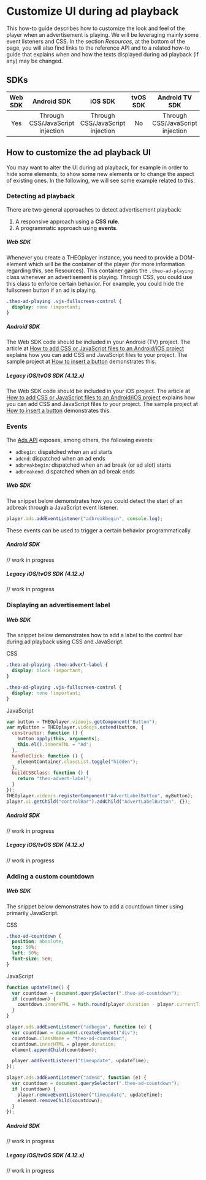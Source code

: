 # Customize UI during ad playback

This how-to guide describes how to customize the look and feel of the player when an advertisement is playing. We will be leveraging mainly some event listeners and CSS. In the section _Resources_, at the bottom of the page, you will also find links to the reference API and to a related how-to guide that explains when and how the texts displayed during ad playback (if any) may be changed.

## SDKs

| Web SDK |           Android SDK            |             iOS SDK              | tvOS SDK |          Android TV SDK          | Chromecast SDK |
| :-----: | :------------------------------: | :------------------------------: | :------: | :------------------------------: | :------------: |
|   Yes   | Through CSS/JavaScript injection | Through CSS/JavaScript injection |    No    | Through CSS/JavaScript injection |      N/A       |

## How to customize the ad playback UI

You may want to alter the UI during ad playback, for example in order to hide some elements, to show some new elements or to change the aspect of existing ones. In the following, we will see some example related to this.

### Detecting ad playback

There are two general approaches to detect advertisement playback:

1. A responsive approach using a **CSS rule**.
2. A programmatic approach using **events**.

##### Web SDK

Whenever you create a THEOplayer instance, you need to provide a DOM-element which will be the container of the player (for more information regarding this, see Resources). This container gains the `.theo-ad-playing` class whenever an advertisement is playing. Through CSS, you could use this class to enforce certain behavior. For example, you could hide the fullscreen button if an ad is playing.

```css
.theo-ad-playing .vjs-fullscreen-control {
  display: none !important;
}
```

##### Android SDK

The Web SDK code should be included in your Android (TV) project.
The article at [How to add CSS or JavaScript files to an Android/iOS project](../../../version-v4/faq/01-how-to-add-css-or-javascript-files-to-android-ios.md) explains how you can add CSS and JavaScript files to your project. The sample project at [How to insert a button](../../how-to-guides/11-ui/07-how-to-insert-a-button.md) demonstrates this.

##### Legacy iOS/tvOS SDK (4.12.x)

The Web SDK code should be included in your iOS project. The article at [How to add CSS or JavaScript files to an Android/iOS project](../../../version-v4/faq/01-how-to-add-css-or-javascript-files-to-android-ios.md) explains how you can add CSS and JavaScript files to your project. The sample project at [How to insert a button](../../how-to-guides/11-ui/07-how-to-insert-a-button.md) demonstrates this.

### Events

The [Ads API](pathname:///theoplayer/v6/api-reference/web/interfaces/Ads.html) exposes, among others, the following events:

- `adbegin`: dispatched when an ad starts
- `adend`: dispatched when an ad ends
- `adbreakbegin`: dispatched when an ad break (or ad slot) starts
- `adbreakend`: dispatched when an ad break ends

##### Web SDK

The snippet below demonstrates how you could detect the start of an adbreak through a JavaScript event listener.

```js
player.ads.addEventListener("adbreakbegin", console.log);
```

These events can be used to trigger a certain behavior programmatically.

##### Android SDK

// work in progress

##### Legacy iOS/tvOS SDK (4.12.x)

// work in progress

### Displaying an advertisement label

##### Web SDK

The snippet below demonstrates how to add a label to the control bar during ad playback using CSS and JavaScript.

CSS

```css
.theo-ad-playing .theo-advert-label {
  display: block !important;
}

.theo-ad-playing .vjs-fullscreen-control {
  display: none !important;
}
```

JavaScript

```js
var button = THEOplayer.videojs.getComponent("Button");
var myButton = THEOplayer.videojs.extend(button, {
  constructor: function () {
    button.apply(this, arguments);
    this.el().innerHTML = "Ad";
  },
  handleClick: function () {
    elementContainer.classList.toggle("hidden");
  },
  buildCSSClass: function () {
    return "theo-advert-label";
  }
});
THEOplayer.videojs.registerComponent("AdvertLabelButton", myButton);
player.ui.getChild("controlBar").addChild("AdvertLabelButton", {});
```

##### Android SDK

// work in progress

##### Legacy iOS/tvOS SDK (4.12.x)

// work in progress

### Adding a custom countdown

##### Web SDK

The snippet below demonstrates how to add a countdown timer using primarily JavaScript.

CSS

```css
.theo-ad-countdown {
  position: absolute;
  top: 50%;
  left: 50%;
  font-size: 5em;
}
```

JavaScript

```js
function updateTime() {
  var countdown = document.querySelector(".theo-ad-countdown");
  if (countdown) {
    countdown.innerHTML = Math.round(player.duration - player.currentTime);
  }
}

player.ads.addEventListener("adbegin", function (e) {
  var countdown = document.createElement("div");
  countdown.className = "theo-ad-countdown";
  countdown.innerHTML = player.duration;
  element.appendChild(countdown);

  player.addEventListener("timeupdate", updateTime);
});

player.ads.addEventListener("adend", function (e) {
  var countdown = document.querySelector(".theo-ad-countdown");
  if (countdown) {
    player.removeEventListener("timeupdate", updateTime);
    element.removeChild(countdown);
  }
});
```

##### Android SDK

// work in progress

##### Legacy iOS/tvOS SDK (4.12.x)

// work in progress
